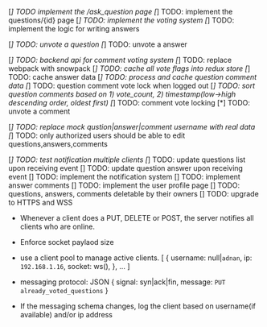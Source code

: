 [*] TODO implement the /ask_question page
[*] TODO: implement the questions/{id} page
        [*] TODO: implement the voting system
        [*] TODO: implement the logic for writing answers

[*] TODO: unvote a question
[*] TODO: unvote a answer

[*] TODO: backend api for comment voting system
[*] TODO: replace webpack with snowpack
[*] TODO: cache all vote flags into redux store
[*] TODO: cache answer data
[*] TODO: process and cache question comment data
[*] TODO: question comment vote lock when logged out
[*] TODO: sort question comments based on 1) vote_count, 2) timestamp(low->high descending order, oldest first)
[*] TODO: comment vote locking
[*] TODO: unvote a comment

[*] TODO: replace mock qustion|answer|comment username with real data
[*] TODO: only authorized users should be able to edit questions,answers,comments

[*] TODO: test notification multiple clients
[*] TODO: update questions list upon receiving event
[] TODO: update question answer upon receiving event
[] TODO: implement the notification system
[] TODO: implement answer comments
[] TODO: implement the user profile page
[] TODO: questions, answers, comments deletable by their owners
[] TODO: upgrade to HTTPS and WSS

* Whenever a client does a PUT, DELETE or POST, the server notifies
  all clients who are online.

* Enforce socket paylaod size

* use a client pool to manage active clients.
  [
    {
      username: null|`adnan`,
      ip: `192.168.1.16`,
      socket: ws(),
    },
    ...
  ] 

* messaging protocol: JSON
  {
    signal: syn|ack|fin,
    message: `PUT already_voted_questions`
  }

* If the messaging schema changes, log the client based on username(if available) and/or ip address


